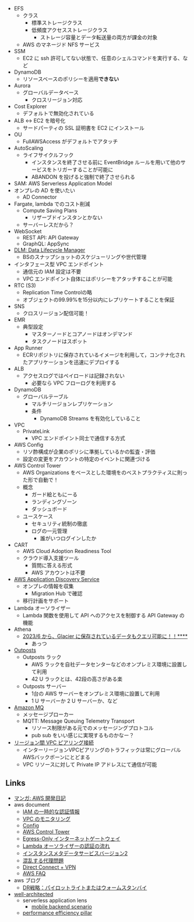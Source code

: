 - EFS
  - クラス
    - 標準ストレージクラス
    - 低頻度アクセスストレージクラス
      - ストレージ容量とデータ転送量の両方が課金の対象
  - AWS のマネージド NFS サービス
- SSM
  - EC2 に ssh 許可してない状態で、任意のシェルコマンドを実行する、など
- DynamoDB
  - リソースベースのポリシーを適用**できない**
- Aurora
  - グローバルデータベース
    - クロスリージョン対応
- Cost Explorer
  - デフォルトで無効化されている
- ALB ↔︎ EC2 を暗号化
  - サードパーティの SSL 証明書を EC2 にインストール
- OU
  - FullAWSAccess がデフォルトでアタッチ
- AutoScaling
  - ライフサイクルフック
    - インスタンスを終了させる前に EventBridge ルールを用いて他のサービスをトリガーすることが可能に
    - ABANDON を投げると強制で終了させられる
- SAM: AWS Serverless Application Model
- オンプレの AD を使いたい
  - AD Connector
- Fargate, lambda でのコスト削減
  - Compute Saving Plans
    - リザーブドインスタンとかない
  - サーバーレスだから？
- WebSocket
  - REST API: API Gateway
  - GraphQL: AppSync
- [DLM: Data Lifecycle Manager](https://docs.aws.amazon.com/ja_jp/AWSEC2/latest/UserGuide/snapshot-lifecycle.html)
  - BSのスナップショットのスケジューリングや世代管理
- インタフェース型 VPC エンドポイント
  - 通信元の IAM 設定は不要
  - VPC エンドポイント自体にはポリシーをアタッチすることが可能
- RTC (S3)
  - Replication Time Controlの略
  - オブジェクトの99.99%を15分以内にレプリケートすることを保証
- SNS
  - クロスリージョン配信可能！
- EMR
  - 典型設定
    - マスターノードとコアノードはオンデマンド
    - タスクノードはスポット
- App Runner
  - ECRリポジトリに保存されているイメージを利用して，コンテナ化されたアプリケーションを迅速にデプロイする
- ALB
  - アクセスログではペイロードは記録されない
    - 必要なら VPC フローログを利用する
- DynamoDB
  - グローバルテーブル
    - マルチリージョンレプリケーション
    - 条件
      - DynamoDB Streams を有効化していること
- VPC
  - PrivateLink
    - VPC エンドポイント同士で通信する方式
- AWS Config
  - リソ酢構成が企業のポリシに準拠しているかの監査・評価
  - 設定の変更をアカウントの特定のイベントに関連づける
- AWS Control Tower
  - AWS Organizations をベースとした環境をのベストプラクティスに則った形で自動で！
  - 概念
    - ガード絵ともにーる
    - ランディングゾーン
    - ダッシュボード
  - ユースケース
    - セキュリティ統制の徹底
    - ログの一元管理
      - 誰がいつログインしたか
- CART
  - AWS Cloud Adoption Readiness Tool
  - クラウド導入支援ツール
    - 質問に答える形式
    - AWS アカウントは不要
- [AWS Application Discovery Service](https://aws.amazon.com/jp/application-discovery/)
  - オンプレの情報を収集
    - Migration Hub で確認
  - 移行計画をサポート
- Lambda オーソライザー
  - Lambda 関数を使用して API へのアクセスを制御する API Gateway の機能
- Athena
  - [2023/6 から、Glacier に保存されているデータもクエリ可能に！！****](https://aws.amazon.com/jp/about-aws/whats-new/2023/06/amazon-athena-querying-restored-data-s3-glacier/)
    - あっつ
- [Outposts](https://aws.amazon.com/jp/outposts/)
  - Outposts ラック
    - AWS ラックを自社データセンターなどのオンプレミス環境に設置して利用
    - 42 U ラックとは、42段の高さがある楽
  - Outposts サーバー
    - 1台の AWS サーバーをオンプレミス環境に設置して利用
    - 1 U サーバーか 2 U サーバーか、など
- [Amazon MQ](https://aws.amazon.com/jp/amazon-mq/?amazon-mq.sort-by=item.additionalFields.postDateTime&amazon-mq.sort-order=desc)
  - メッセージブローカー
  - MQTT: Message Queuing Telemetry Transport
    - リソース制限がある元でのメッセージングプロトコル
    - pub sub をいい感じに実現するものかなー？
- [リージョン間 VPC ピアリング接続](https://docs.aws.amazon.com/ja_jp/vpc/latest/peering/what-is-vpc-peering.html)
  - インターリージョンVPCピアリングのトラフィックは常にグローバルAWSバックボーンにとどまる
  - VPC リソースに対して Private IP アドレスにて通信が可能

## Links

- [マンガ: AWS 開発日記](https://aws.amazon.com/jp/campaigns/manga/series/)
- aws document
  - [IAM の一時的な認証情報](https://cdocs.aws.amazon.com/ja_jp/IAM/latest/UserGuide/id_credentials_temp.html)
  - [VPC のモニタリング](https://docs.aws.amazon.com/ja_jp/vpc/latest/userguide/monitoring.html)
  - [Config](https://aws.amazon.com/jp/config/)
  - [AWS Control Tower](https://aws.amazon.com/jp/controltower/)
  - [Egress-Only インターネットゲートウェイ](https://docs.aws.amazon.com/ja_jp/vpc/latest/userguide/egress-only-internet-gateway.html)
  - [Lambda オーソライザーの認証の流れ](https://docs.aws.amazon.com/ja_jp/apigateway/latest/developerguide/apigateway-use-lambda-authorizer.html#api-gateway-lambda-authorizer-flow)
  - [インスタンスメタデータサービスバージョン2](https://docs.aws.amazon.com/ja_jp/AWSEC2/latest/UserGuide/instance-metadata-v2-how-it-works.html)
  - [混乱する代理問題](https://docs.aws.amazon.com/ja_jp/IAM/latest/UserGuide/confused-deputy.html)
  - [Direct Connect + VPN](https://docs.aws.amazon.com/ja_jp/whitepapers/latest/aws-vpc-connectivity-options/aws-direct-connect-vpn.html)
  - [AWS FAQ](https://aws.amazon.com/jp/faqs/)
- aws ブログ
  - [DR戦略：パイロットライトまたはウォームスタンバイ](https://aws.amazon.com/jp/blogs/news/disaster-recovery-dr-architecture-on-aws-part-iii-pilot-light-and-warm-standby/)
- [well-architected](https://aws.amazon.com/jp/architecture/well-architected/?wa-lens-whitepapers.sort-by=item.additionalFields.sortDate&wa-lens-whitepapers.sort-order=desc&wa-guidance-whitepapers.sort-by=item.additionalFields.sortDate&wa-guidance-whitepapers.sort-order=desc&awsm.page-wa-lens-whitepapers=2)
  - serverless application lens
    - [mobile backend scenario](https://docs.aws.amazon.com/wellarchitected/latest/serverless-applications-lens/mobile-backend.html)
  - [performance efficiency pillar](https://docs.aws.amazon.com/ja_jp/wellarchitected/latest/performance-efficiency-pillar/welcome.html)
